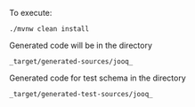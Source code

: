 To execute:

    ./mvnw clean install

Generated code will be in the directory

    _target/generated-sources/jooq_

Generated code for test schema in the directory

    _target/generated-test-sources/jooq_
